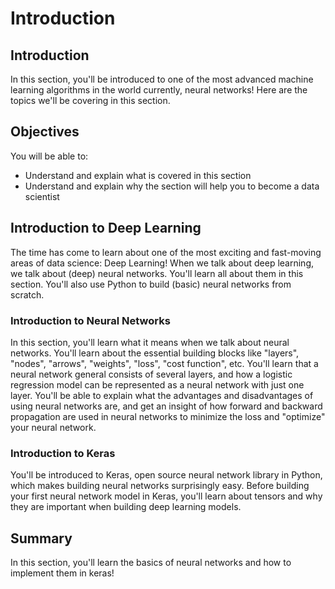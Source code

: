 
# Introduction

## Introduction
In this section, you'll be introduced to one of the most advanced machine learning algorithms in the world currently, neural networks! Here are the topics we'll be covering in this section.

## Objectives
You will be able to:
* Understand and explain what is covered in this section
* Understand and explain why the section will help you to become a data scientist

## Introduction to Deep Learning

The time has come to learn about one of the most exciting and fast-moving areas of data science: Deep Learning! When we talk about deep learning, we talk about (deep) neural networks. You'll learn all about them in this section. You'll also use Python to build (basic) neural networks from scratch.

### Introduction to Neural Networks

In this section, you'll learn what it means when we talk about neural networks. You'll learn about the essential building blocks like "layers", "nodes", "arrows", "weights", "loss", "cost function", etc. You'll learn that a neural network general consists of several layers, and how a logistic regression model can be represented as a neural network with just one layer. You'll be able to explain what the advantages and disadvantages of using neural networks are, and get an insight of how forward and backward propagation are used in neural networks to minimize the loss and "optimize" your neural network.

### Introduction to Keras
You'll be introduced to Keras, open source neural network library in Python, which makes building neural networks surprisingly easy. Before building your first neural network model in Keras, you'll learn about tensors and why they are important when building deep learning models.

## Summary

In this section, you'll learn the basics of neural networks and how to implement them in keras!
